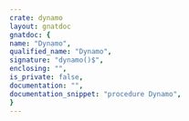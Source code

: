 ```yaml
---
crate: dynamo
layout: gnatdoc
gnatdoc: {
name: "Dynamo",
qualified_name: "Dynamo",
signature: "dynamo()$",
enclosing: "",
is_private: false,
documentation: "",
documentation_snippet: "procedure Dynamo",
}
---
```

